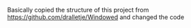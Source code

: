 Basically copied the structure of this project from https://github.com/dralletje/Windowed
and changed the code
